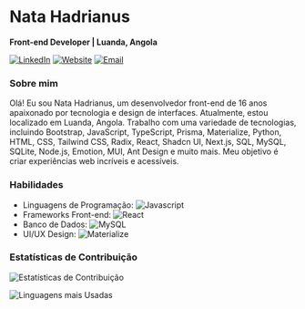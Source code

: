<!-- Nome e Título -->
# Nata Hadrianus
**Front-end Developer | Luanda, Angola**

<!-- Ícones de Redes Sociais -->
[![LinkedIn](https://img.shields.io/badge/LinkedIn-Profile-blue?style=flat-square&logo=linkedin)](https://www.linkedin.com/in/seu-linkedin)
[![Website](https://img.shields.io/badge/Website-Portfolio-green?style=flat-square&logo=google-chrome)](https://seu-site.com)
[![Email](https://img.shields.io/badge/Email-Contact%20me-red?style=flat-square&logo=gmail)](mailto:seu-email@example.com)

<!-- Sobre Mim -->
### Sobre mim
Olá! Eu sou Nata Hadrianus, um desenvolvedor front-end de 16 anos apaixonado por tecnologia e design de interfaces. Atualmente, estou localizado em Luanda, Angola. Trabalho com uma variedade de tecnologias, incluindo Bootstrap, JavaScript, TypeScript, Prisma, Materialize, Python, HTML, CSS, Tailwind CSS, Radix, React, Shadcn UI, Next.js, SQL, MySQL, SQLite, Node.js, Emotion, MUI, Ant Design e muito mais. Meu objetivo é criar experiências web incríveis e acessíveis.



<!-- Habilidades -->
### Habilidades
- Linguagens de Programação: ![Javascript](https://img.shields.io/badge/Python-Expert-blue?style=flat-square&logo=python)
- Frameworks Front-end: ![React](https://img.shields.io/badge/React-Next.js%20%7C%20Tailwind%20CSS-blue?style=flat-square)
- Banco de Dados: ![MySQL](https://img.shields.io/badge/MySQL-SQLite%20%7C%20Prisma-blue?style=flat-square&logo=mysql)
- UI/UX Design: ![Materialize](https://img.shields.io/badge/Materialize-Ant%20Design%20%7C%20MUI-green?style=flat-square)

<!-- Estatísticas de Contribuição -->
### Estatísticas de Contribuição
![Estatísticas de Contribuição](https://github-readme-stats.vercel.app/api?username=seu-nome-de-usuario&show_icons=true&theme=dark)

<!-- Gráfico de Linguagens mais Usadas -->
![Linguagens mais Usadas](https://github-readme-stats.vercel.app/api/top-langs/?username=seu-nome-de-usuario&layout=compact&theme=dark)
